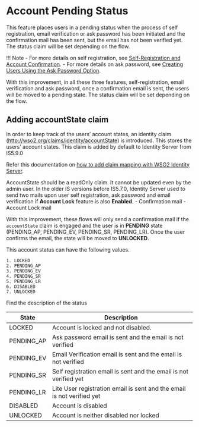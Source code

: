 # Account Pending Status

This feature places users in a pending status when the process of self registration, email verification or ask password has been initiated and the confirmation mail has been sent, but the email has not been verified yet. The status claim will be set depending on the flow.

!!! Note
    - For more details on self registration, see [Self-Registration and Account Confirmation](../../learn/self-registration-and-account-confirmation).
    - For more details on ask password, see [Creating Users Using the Ask Password Option](../../learn/creating-users-using-the-ask-password-option).

With this improvement, in all these three features, self-registration, email verification and ask password, once a confirmation email is sent, the users will be moved to a pending state. The status claim will be set depending on the flow.  

## Adding accountState claim
In order to keep track of the users’ account states, an identity claim (http://wso2.org/claims/identity/accountState)
is introduced. This stores the users’ account states. This claim is added by default to Identity Server from IS5.9.0

<!--![account-state-claim](../assets/img/learn/account-pending-state.png)-->

Refer this documentation on [how to add claim mapping with WSO2 Identity Server](../../learn/adding-claim-mapping).

AccountState should be a readOnly claim. It cannot be updated even by the admin user.
In the older IS versions before IS5.7.0, Identity Server used to send two mails upon user self registration, ask password
 and email verification if  **Account Lock** feature is also **Enabled**.
    - Confirmation mail
    - Account Lock mail

With this improvement, these flows will only send a confirmation mail if the `accountState` claim is engaged and the user is in **PENDING** state (PENDING_AP, PENDING_EV, PENDING_SR, PENDING_LR).
Once the user confirms the email, the state will be moved to **UNLOCKED**.

This account status can have the following values.

    1. LOCKED
    2. PENDING_AP
    3. PENDING_EV
    4. PENDING_SR
    5. PENDING_LR
    6. DISABLED
    7. UNLOCKED

Find the description of the status

| State                 | Description                                                       |
| --------------------- | ------------------------------------------------------------      |
| LOCKED                | Account is locked and not disabled.                               |
| PENDING_AP            | Ask password email is sent and the email is not verified          |
| PENDING_EV            | Email Verification email is sent and the email is not verified    |
| PENDING_SR            | Self registration email is sent and the email is not verified yet |
| PENDING_LR            | Lite User registration email is sent and the email is not verified yet|
| DISABLED              | Account is disabled                                               |
| UNLOCKED              | Account is neither disabled nor locked                            |

